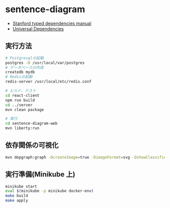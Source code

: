 # sentence-diagram

- [Stanford typed dependencies manual](https://nlp.stanford.edu/software/dependencies_manual.pdf)
- [Universal Dependencies](https://universaldependencies.org/u/dep/all.html)

## 実行方法

```bash
# Postgresqlの起動
postgres -D /usr/local/var/postgres
# データベースの作成
createdb mydb
# Redisの起動
redis-server /usr/local/etc/redis.conf

# ビルド、テスト
cd react-client
npm run build
cd ../server
mvn clean package

# 実行
cd sentence-diagram-web
mvn liberty:run
```

## 依存関係の可視化

```bash
mvn depgraph:graph -DcreateImage=true -DimageFormat=svg -DshowClassifiers=true -DshowConflicts=true -DshowDuplicates=true -DshowGroupIds=true -DshowOptional=true -DshowVersions=true
```

## 実行準備(Minikube 上)

```bash
minikube start
eval $(minikube -p minikube docker-env)
make build
make apply
```
